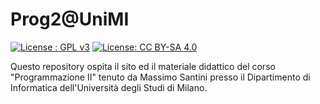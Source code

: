 # Prog2@UniMI

[![License : GPL v3](https://img.shields.io/badge/License-GPL%20v3-blue.svg)](http://www.gnu.org/licenses/gpl-3.0)
[![License: CC BY-SA 4.0](https://img.shields.io/badge/License-CC%20BY--SA%204.0-blue.svg)](http://creativecommons.org/licenses/by-sa/4.0/)

Questo repository ospita il sito ed il materiale didattico del corso "Programmazione II" tenuto da Massimo Santini presso il Dipartimento di Informatica dell'Università degli Studi di Milano.

